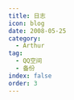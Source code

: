 ```yaml
---
title: 日志
icon: blog
date: 2008-05-25
category:
  - Arthur
tag:
  - QQ空间
  - 备份
index: false
order: 3
---
```

